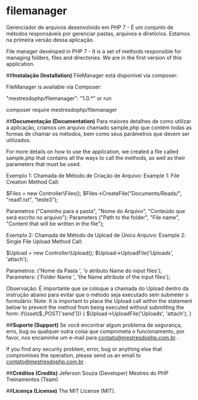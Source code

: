 # **filemanager**
Gerenciador de arquivos desenvolvido em PHP 7 - É um conjunto de métodos responsáveis por gerenciar pastas, arquivos e diretórios. Estamos na primeira versão dessa aplicação.

File manager developed in PHP 7 - It is a set of methods responsible for managing folders, files and directories. We are in the first version of this application.

##**Instalação (Installation)**
FileManager está disponível via composer:

FileManager is available via Composer:

"mestresdophp/filemanager": "1.0.*"
or run

composer require mestresdophp/filemanager

##**Documentação (Documentation)**
Para maiores detalhes de como utilizar a aplicação, criamos um arquivo chamado sample.php que contém todas as formas de chamar os métodos, bem como seus parâmetros que devem ser utilizados.

For more details on how to use the application, we created a file called sample.php that contains all the ways to call the methods, as well as their parameters that must be used.

Exemplo 1: Chamada de Método de Criação de Arquivo: 
Example 1: File Creation Method Call:

$Files = new Controller\Files();
$Files->CreateFile("Documents/Reads/", "read1.txt", "teste3");

Parametros ("Caminho para a pasta", "Nome do Arquivo", "Conteúdo que será escrito no arquivo");
Parameters ("Path to the folder", "File name", "Content that will be written in the file");

Exemplo 2: Chamada de Método de Upload de Único Arquivo:
Example 2: Single File Upload Method Call:

 $Upload = new Controller\Upload();
 $Upload->UploadFile('Uploads', 'attach');
 
 Parametros: ('Nome da Pasta ', 'o atributo Name do input files');
 Parameters: ('Folder Name ', 'the Name attribute of the input files');
 
 Observação: É importante que se coloque a chamada do Upload dentro da instrução abaixo para evitar que o método seja executado sem submeter o formulário:
 Note: It is important to place the Upload call within the statement below to prevent the method from being executed without submitting the form:
 if(isset($_POST['send'])) {
    $Upload->UploadFile('Uploads', 'attach');
 }


##**Suporte (Support)**
Se você encontrar algum problema de segurança, erro, bug ou qualquer outra coisa que comprometa o funcionamento, por favor, nos encaminhe um e-mail para [contato@mestresdophp.com.br](contato@mestresdophp.com.br) .

If you find any security problem, error, bug or anything else that compromises the operation, please send us an email to [contato@mestresdophp.com.br](contato@mestresdophp.com.br)  .

##**Créditos (Credits)**
Jeferson Souza (Developer)
Mestres do PHP Treinamentos (Team)

##**Licença (License)**
The MIT License (MIT).
